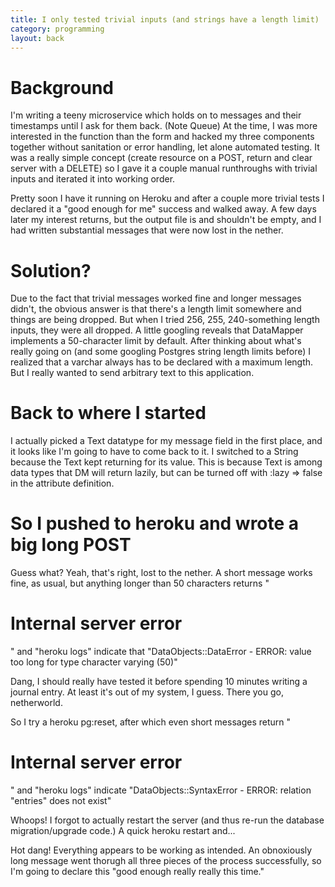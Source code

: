 ```yaml
---
title: I only tested trivial inputs (and strings have a length limit)
category: programming
layout: back
---
```


# Background
I'm writing a teeny microservice which holds on to messages and their timestamps until I ask for them back. (Note Queue) At the time, I was more interested in the function than the form and hacked my three components together without sanitation or error handling, let alone automated testing. It was a really simple concept (create resource on a POST, return and clear server with a DELETE) so I gave it a couple manual runthroughs with trivial inputs and iterated it into working order.

Pretty soon I have it running on Heroku and after a couple more trivial tests I declared it a "good enough for me" success and walked away. A few days later my interest returns, but the output file is and shouldn't be empty, and I had written substantial messages that were now lost in the nether.

# Solution?
Due to the fact that trivial messages worked fine and longer messages didn't, the obvious answer is that there's a length limit somewhere and things are being dropped. But when I tried 256, 255, 240-something length inputs, they were all dropped. A little googling reveals that DataMapper implements a 50-character limit by default. After thinking about what's really going on (and some googling Postgres string length limits before) I realized that a varchar always has to be declared with a maximum length. But I really wanted to send arbitrary text to this application.

# Back to where I started
I actually picked a Text datatype for my message field in the first place, and it looks like I'm going to have to come back to it. I switched to a String because the Text kept returning <Not Loaded> for its value. This is because Text is among data types that DM will return lazily, but can be turned off with :lazy => false in the attribute definition.

# So I pushed to heroku and wrote a big long POST
Guess what? Yeah, that's right, lost to the nether. A short message works fine, as usual, but anything longer than 50 characters returns "<h1> Internal server error </h1>" and "heroku logs" indicate that "DataObjects::DataError - ERROR:  value too long for type character varying (50)"

Dang, I should really have tested it before spending 10 minutes writing a journal entry. At least it's out of my system, I guess. There you go, netherworld.

So I try a heroku pg:reset, after which even short messages return "<h1> Internal server error </h1>" and "heroku logs" indicate "DataObjects::SyntaxError - ERROR:  relation "entries" does not exist"

Whoops! I forgot to actually restart the server (and thus re-run the database migration/upgrade code.) A quick heroku restart and...

Hot dang! Everything appears to be working as intended. An obnoxiously long message went thorugh all three pieces of the process successfully, so I'm going to declare this "good enough really really this time."
